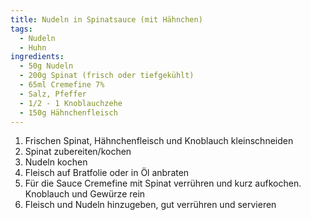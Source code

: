 ```yaml
---
title: Nudeln in Spinatsauce (mit Hähnchen)
tags:
  - Nudeln
  - Huhn
ingredients:
  - 50g Nudeln
  - 200g Spinat (frisch oder tiefgekühlt)
  - 65ml Cremefine 7%
  - Salz, Pfeffer
  - 1/2 - 1 Knoblauchzehe
  - 150g Hähnchenfleisch
---
```

1. Frischen Spinat, Hähnchenfleisch und Knoblauch kleinschneiden
2. Spinat zubereiten/kochen
3. Nudeln kochen
4. Fleisch auf Bratfolie oder in Öl anbraten
5. Für die Sauce Cremefine mit Spinat verrühren und kurz aufkochen. Knoblauch
   und Gewürze rein
6. Fleisch und Nudeln hinzugeben, gut verrühren und servieren
